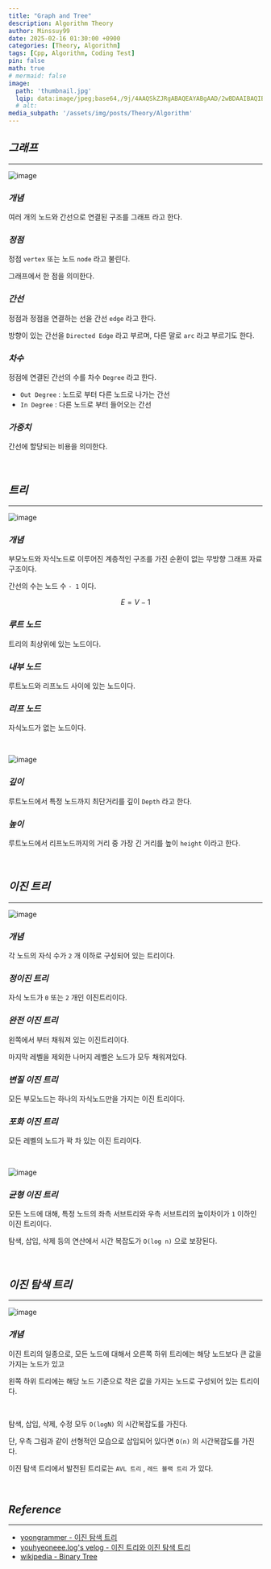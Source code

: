 ```yaml
---
title: "Graph and Tree"
description: Algorithm Theory
author: Minssuy99
date: 2025-02-16 01:30:00 +0900
categories: [Theory, Algorithm]
tags: [Cpp, Algorithm, Coding Test]
pin: false
math: true
# mermaid: false
image:
  path: 'thumbnail.jpg'
  lqip: data:image/jpeg;base64,/9j/4AAQSkZJRgABAQEAYABgAAD/2wBDAAIBAQIBAQICAgICAgICAwUDAwMDAwYEBAMFBwYHBwcGBwcICQsJCAgKCAcHCg0KCgsMDAwMBwkODw0MDgsMDAz/2wBDAQICAgMDAwYDAwYMCAcIDAwMDAwMDAwMDAwMDAwMDAwMDAwMDAwMDAwMDAwMDAwMDAwMDAwMDAwMDAwMDAwMDAz/wAARCAAEABQDASIAAhEBAxEB/8QAFQABAQAAAAAAAAAAAAAAAAAAAAn/xAAUEAEAAAAAAAAAAAAAAAAAAAAA/8QAFgEBAQEAAAAAAAAAAAAAAAAAAAUH/8QAFBEBAAAAAAAAAAAAAAAAAAAAAP/aAAwDAQACEQMRAD8AsAAqMvAAf//Z
  # alt:
media_subpath: '/assets/img/posts/Theory/Algorithm'
---
```


<!----------------------북마크---------------------------->

## _**그래프**_
---

![image](graph.jpg)

### _**개념**_

여러 개의 노드와 간선으로 연결된 구조를 그래프 라고 한다.

### _**정점**_

정점 `vertex` 또는 노드 `node` 라고 불린다.

그래프에서 한 점을 의미한다.

### _**간선**_

정점과 정점을 연결하는 선을 간선 `edge` 라고 한다.

방향이 있는 간선을 `Directed Edge` 라고 부르며, 다른 말로 `arc` 라고 부르기도 한다.

### _**차수**_

정점에 연결된 간선의 수를 차수 `Degree` 라고 한다.

* `Out Degree` : 노드로 부터 다른 노드로 나가는 간선
* `In Degree` : 다른 노드로 부터 들어오는 간선

### _**가중치**_

간선에 할당되는 비용을 의미한다.

<br>

## _**트리**_
---

![image](tree.jpg)

### _**개념**_

부모노드와 자식노드로 이루어진 계층적인 구조를 가진 순환이 없는 무방향 그래프 자료구조이다.

간선의 수는 노드 수 `- 1` 이다.

$$
\begin{equation}  
  E = V - 1  
  \label{eq:tree_edges}  
\end{equation}  
$$

### _**루트 노드**_

트리의 최상위에 있는 노드이다.

### _**내부 노드**_

루트노드와 리프노드 사이에 있는 노드이다.

### _**리프 노드**_

자식노드가 없는 노드이다.

<br>

![image](node_height_depth.jpg)

### _**깊이**_

루트노드에서 특정 노드까지 최단거리를 깊이 `Depth` 라고 한다.

### _**높이**_

루트노드에서 리프노드까지의 거리 중 가장 긴 거리를 높이 `height` 이라고 한다.

<br>

## _**이진 트리**_
---

![image](binary_trees.jpg)

### _**개념**_

각 노드의 자식 수가 `2` 개 이하로 구성되어 있는 트리이다.

### _**정이진 트리**_

자식 노드가 `0` 또는 `2` 개인 이진트리이다.


### _**완전 이진 트리**_

왼쪽에서 부터 채워져 있는 이진트리이다.

마지막 레벨을 제외한 나머지 레벨은 노드가 모두 채워져있다.

### _**변질 이진 트리**_

모든 부모노드는 하나의 자식노드만을 가지는 이진 트리이다.

### _**포화 이진 트리**_

모든 레벨의 노드가 꽉 차 있는 이진 트리이다.

<br>

![image](balanced_tree.jpg)

### _**균형 이진 트리**_

모든 노드에 대해, 특정 노드의 좌측 서브트리와 우측 서브트리의 높이차이가 `1` 이하인 이진 트리이다.

탐색, 삽입, 삭제 등의 연산에서 시간 복잡도가 `O(log n)` 으로 보장된다.

<br>

## _**이진 탐색 트리**_
---

![image](binary_search_tree.jpg)

### _**개념**_

이진 트리의 일종으로, 모든 노드에 대해서 오른쪽 하위 트리에는 해당 노드보다 큰 값을 가지는 노드가 있고

왼쪽 하위 트리에는 해당 노드 기준으로 작은 값을 가지는 노드로 구성되어 있는 트리이다.

<br>

탐색, 삽입, 삭제, 수정 모두 `O(logN)` 의 시간복잡도를 가진다.

단, 우측 그림과 같이 선형적인 모습으로 삽입되어 있다면 `O(n)` 의 시간복잡도를 가진다.

이진 탐색 트리에서 발전된 트리로는 `AVL 트리` , `레드 블랙 트리` 가 있다.

<br>

## _**Reference**_
---

* [yoongrammer - 이진 탐색 트리](https://yoongrammer.tistory.com/71)
* [youhyeoneee.log's velog - 이진 트리와 이진 탐색 트리](https://velog.io/@youhyeoneee/%EC%9D%B4%EC%A7%84-%ED%8A%B8%EB%A6%AC%EC%99%80-%EC%9D%B4%EC%A7%84-%ED%83%90%EC%83%89-%ED%8A%B8%EB%A6%AC)
* [wikipedia - Binary Tree](https://ko.wikipedia.org/wiki/%EC%9D%B4%EC%A7%84_%ED%8A%B8%EB%A6%AC)